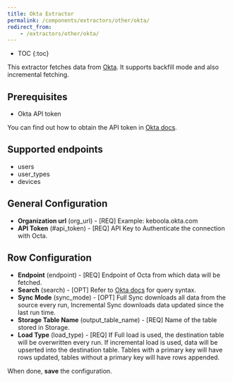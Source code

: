 ```yaml
---
title: Okta Extractor
permalink: /components/extractors/other/okta/
redirect_from:
    - /extractors/other/okta/
---
```


* TOC
{:toc}

This extractor fetches data from [Okta](https://www.okta.com/). It supports backfill mode and also incremental fetching.

## Prerequisites

- Okta API token

You can find out how to obtain the API token in [Okta docs](https://developer.okta.com/docs/guides/create-an-api-token/main).

## Supported endpoints
 
 - users
 - user_types
 - devices

## General Configuration
 - **Organization url** (org_url) - [REQ] Example: keboola.okta.com
 - **API Token** (#api_token) - [REQ] API Key to Authenticate the connection with Octa.


## Row Configuration
 - **Endpoint** (endpoint) - [REQ] Endpoint of Octa from which data will be fetched.
 - **Search** (search) - [OPT] Refer to [Okta docs](https://developer.okta.com/docs/reference/api/users/#list-users-with-search) for query syntax.
 - **Sync Mode** (sync_mode) - [OPT] Full Sync downloads all data from the source every run, Incremental Sync downloads data updated since the last run time.
 - **Storage Table Name** (output_table_name) - [REQ] Name of the table stored in Storage.
 - **Load Type** (load_type) - [REQ] If Full load is used, the destination table will be overwritten every run. If incremental load is used, data will be upserted into the destination table. Tables with a primary key will have rows updated, tables without a primary key will have rows appended.

When done, **save** the configuration. 